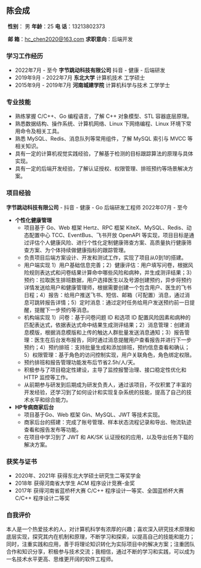 ## 陈会成

​												**性别**： 男              **年龄**：25            **电 话**：13213802373		

​												**邮 箱**：hc_chen2020@163.com    **求职意向**：后端开发			

### 学习工作经历

+   2022年7月 - 至今   					**字节跳动科技有限公司**   				         抖音 - 健康 - 后端研发
+   2019年9月 - 2022年7月			**东北大学**				计算机技术					 工学硕士
+   2015年9月 - 2019年7月			**河南城建学院**		计算机科学与技术		 工学学士

### 专业技能

+   熟练掌握 C/C++、Go 编程语言，了解 C++ 对象模型、STL 容器底层原理。
+   熟悉数据结构、操作系统、计算机网络、Linux 下网络编程、Linux 环境下常用命令及相关工具。
+   熟悉 MySQL、Redis、消息队列等常用组件，了解 MySQL 索引与 MVCC 等相关知识。
+   具有一定的计算机视觉实践经验，了解基于检测的目标跟踪算法的原理与具体实现。
+   具有一定的后端开发经验，了解认证授权、权限管理、排班预约等场景解决方案。

### 项目经验

**字节跳动科技有限公司** -  抖音 - 健康 - Go 后端研发工程师 									2022年07月 - 至今

+   **个性化健康管理**
    +   项目基于 Go、Web 框架 Hertz、RPC 框架 KiteX、MySQL、Redis、动态配置中心 TCC、EventBus、飞书开放 OpenAPI 等实现，项目目标是通过评估个人健康风险、进行个性化定制健康筛查方案、高质量执行健康筛查方案、为个体持续做健康指标的跟踪管理。
    +   负责项目后端方案设计、开发和测试工作，实现了项目从0到1的搭建。
    +   用户端实现 1）用户基础信息完善；2）健康评估：用户填写问卷，根据风险规则表达式和问卷结果计算命中哪些风险和病种，并生成测评结果；3）预约：拉取医生排班数据，用户选择医生以及号源创建预约，异步将预约详情发送给用户和健康管理师，根据需要创建一个包含用户、医生的飞书日程；4）报告：给用户推送飞书、短信、邮箱（可配置）消息，通过消息可跳转报告详情；5）定时消息：通过定时任务给用户发送预约前一日提醒，提醒下一步预约等消息。
    +   机构端实现 1）问卷：基于问卷问题 ID 和选项 ID 配置风险因素和病种的匹配表达式，依据表达式命中结果生成测评结果；2）消息管理：创建消息模版，根据消息模版和上传的触达人群批量发送消息通知；3）报告管理：医生在后台发布报告，同时通过消息提醒用户查看报告并进行下一步预约；4）预约排班：支持批量生成和添加排班，预约信息查看和确认；5）权限管理：基于角色的访问控制实现，用户关联角色，角色绑定权限。
    +   预约排班和报告管理功能发布后节省2.5h/人/天。
    +   积极参与了项目稳定性建设，主导了监控报警治理、接口稳定性优化和 HTTP 监控等工作。
    +   从前期参与研发到后期成为研发负责人，通过该项目，不仅积累了丰富的开发经验，还学习到了如何设计和实现复杂系统的技能，提高了自己的技术水平和综合能力。
+   **HP专病商家后台**
    +   项目基于Go、Web 框架 Gin、MySQL、JWT 等技术实现。
    +   商家后台的搭建：完成了账号管理、样本状态流程记录和导出、物流轨迹查看和报告发布等功能。
    +   在项目中学习到了 JWT 和 AK/SK 认证授权的应用，以及导出任务下载的解决方案。


### 获奖与证书

+   2020年、2021年 获得东北大学硕士研究生二等奖学金
+   2018年 获得河南省大学生 ACM 程序设计竞赛-金奖
+   2017年 获得河南省蓝桥杯大赛 C/C++ 程序设计一等奖、全国蓝桥杯大赛 C/C++ 程序设计二等奖

### **自我评价**

本人是一个热爱技术的人，对计算机科学有浓厚的兴趣；喜欢深入研究技术原理和底层实现，探究其内在机制和原理，不断学习和探索，以提高自己的技能和能力；同时，注重实践和应用，善于将理论知识转化为实际项目中的解决方案；注重团队合作和知识分享，积极参与技术交流；我相信，通过不断的学习和实践，可以成为一名技术水平更高、思维更开阔的软件工程师。

